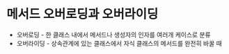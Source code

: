# 메서드 오버로딩과 오버라이딩

* 오버로딩 - 한 클래스 내에서 메서드나 생성자의 인자를 여러개 케이스로 분류
* 오버라이딩 - 상속관계에 있는 클래스에서 자식 클래스의 메서드를 완전히 바꿀 때